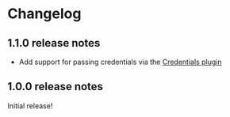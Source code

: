 # Changelog

## 1.1.0 release notes

- Add support for passing credentials via the
  [Credentials plugin](https://plugins.jenkins.io/credentials)

## 1.0.0 release notes

Initial release!
